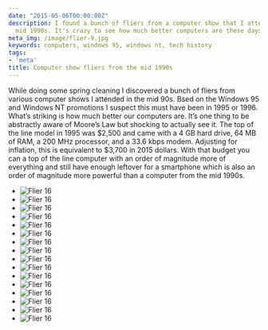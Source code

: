 ```yaml
---
date: "2015-05-06T00:00:00Z"
description: I found a bunch of fliers from a computer show that I attended in the
  mid 1990s. It's crazy to see how much better computers are these days.
meta_img: /image/flier-9.jpg
keywords: computers, windows 95, windows nt, tech history
tags:
- 'meta'
title: Computer show fliers from the mid 1990s
---
```


While doing some spring cleaning I discovered a bunch of fliers from various computer shows I attended in the mid 90s. Bsed on the Windows 95 and Windows NT promotions I suspect this must have been in 1995 or 1996. What’s striking is how much better our computers are. It’s one thing to be abstractly aware of Moore’s Law but shocking to actually see it. The top of the line model in 1995 was $2,500 and came with a 4 GB hard drive, 64 MB of RAM, a 200 MHz processor, and a 33.6 kbps modem. Adjusting for inflation, this is equivalent to $3,700 in 2015 dollars. With that budget you can a top of the line computer with an order of magnitude more of everything and still have enough leftover for a smartphone which is also an order of magnitude more powerful than a computer from the mid 1990s.

<ul class="thumbnails">

  <li class="span8">
    <div class="thumbnail">
      <img src="/image/flier-16.jpg" alt="Flier 16" data-width="1224" data-height="1632" data-layout="responsive" />
    </div>
  </li>

  <li class="span8">
    <div class="thumbnail">
      <img src="/image/flier-16.jpg" alt="Flier 16" data-width="1224" data-height="1632" data-layout="responsive" />
    </div>
  </li>

  <li class="span8">
    <div class="thumbnail">
      <img src="/image/flier-16.jpg" alt="Flier 16" data-width="1224" data-height="1632" data-layout="responsive" />
    </div>
  </li>

  <li class="span8">
    <div class="thumbnail">
      <img src="/image/flier-16.jpg" alt="Flier 16" data-width="1224" data-height="1632" data-layout="responsive" />
    </div>
  </li>

  <li class="span8">
    <div class="thumbnail">
      <img src="/image/flier-16.jpg" alt="Flier 16" data-width="1224" data-height="1632" data-layout="responsive" />
    </div>
  </li>

  <li class="span8">
    <div class="thumbnail">
      <img src="/image/flier-16.jpg" alt="Flier 16" data-width="1224" data-height="1632" data-layout="responsive" />
    </div>
  </li>

  <li class="span8">
    <div class="thumbnail">
      <img src="/image/flier-16.jpg" alt="Flier 16" data-width="1224" data-height="1632" data-layout="responsive" />
    </div>
  </li>

  <li class="span8">
    <div class="thumbnail">
      <img src="/image/flier-16.jpg" alt="Flier 16" data-width="1224" data-height="1632" data-layout="responsive" />
    </div>
  </li>

  <li class="span8">
    <div class="thumbnail">
      <img src="/image/flier-16.jpg" alt="Flier 16" data-width="1224" data-height="1632" data-layout="responsive" />
    </div>
  </li>

  <li class="span8">
    <div class="thumbnail">
      <img src="/image/flier-16.jpg" alt="Flier 16" data-width="1224" data-height="1632" data-layout="responsive" />
    </div>
  </li>

  <li class="span8">
    <div class="thumbnail">
      <img src="/image/flier-16.jpg" alt="Flier 16" data-width="1224" data-height="1632" data-layout="responsive" />
    </div>
  </li>

  <li class="span8">
    <div class="thumbnail">
      <img src="/image/flier-16.jpg" alt="Flier 16" data-width="1224" data-height="1632" data-layout="responsive" />
    </div>
  </li>

  <li class="span8">
    <div class="thumbnail">
      <img src="/image/flier-16.jpg" alt="Flier 16" data-width="1224" data-height="1632" data-layout="responsive" />
    </div>
  </li>

  <li class="span8">
    <div class="thumbnail">
      <img src="/image/flier-16.jpg" alt="Flier 16" data-width="1224" data-height="1632" data-layout="responsive" />
    </div>
  </li>

  <li class="span8">
    <div class="thumbnail">
      <img src="/image/flier-16.jpg" alt="Flier 16" data-width="1224" data-height="1632" data-layout="responsive" />
    </div>
  </li>

  <li class="span8">
    <div class="thumbnail">
      <img src="/image/flier-16.jpg" alt="Flier 16" data-width="1224" data-height="1632" data-layout="responsive" />
    </div>
  </li>
</ul>